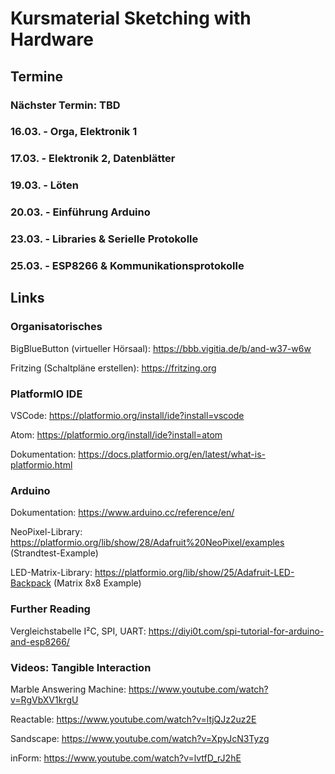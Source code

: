 # Kursmaterial Sketching with Hardware

## Termine

### Nächster Termin: TBD

### 16.03. - Orga, Elektronik 1

### 17.03. - Elektronik 2, Datenblätter

### 19.03. - Löten

### 20.03. - Einführung Arduino

### 23.03. - Libraries & Serielle Protokolle

### 25.03. - ESP8266 & Kommunikationsprotokolle

## Links

### Organisatorisches

BigBlueButton (virtueller Hörsaal):
<https://bbb.vigitia.de/b/and-w37-w6w>

Fritzing (Schaltpläne erstellen):
<https://fritzing.org>

### PlatformIO IDE

VSCode: <https://platformio.org/install/ide?install=vscode>

Atom: <https://platformio.org/install/ide?install=atom>

Dokumentation: <https://docs.platformio.org/en/latest/what-is-platformio.html>

### Arduino

Dokumentation: <https://www.arduino.cc/reference/en/>

NeoPixel-Library: <https://platformio.org/lib/show/28/Adafruit%20NeoPixel/examples> (Strandtest-Example)

LED-Matrix-Library: <https://platformio.org/lib/show/25/Adafruit-LED-Backpack> (Matrix 8x8 Example)

### Further Reading

Vergleichstabelle I²C, SPI, UART: <https://diyi0t.com/spi-tutorial-for-arduino-and-esp8266/>

### Videos: Tangible Interaction

Marble Answering Machine:
<https://www.youtube.com/watch?v=RgVbXV1krgU>

Reactable:
<https://www.youtube.com/watch?v=ltjQJz2uz2E>

Sandscape:
<https://www.youtube.com/watch?v=XpyJcN3Tyzg>

inForm:
<https://www.youtube.com/watch?v=lvtfD_rJ2hE>
